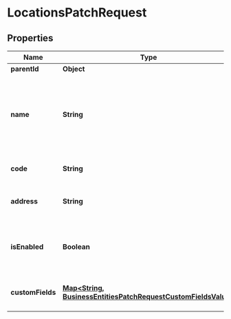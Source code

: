 

# LocationsPatchRequest


## Properties

| Name | Type | Description | Notes |
|------------ | ------------- | ------------- | -------------|
|**parentId** | **Object** |  |  [optional] |
|**name** | **String** | Name given to this [Location](https://developers.intellihr.io/docs/v1/). This name would normally be shown to users of the system. |  [optional] |
|**code** | **String** | Code given to this [Location](https://developers.intellihr.io/docs/v1/) |  [optional] |
|**address** | **String** | The address of this location. |  [optional] |
|**isEnabled** | **Boolean** | Specifies whether users can select this [Location](https://developers.intellihr.io/docs/v1/) in dropdowns. |  [optional] |
|**customFields** | [**Map&lt;String, BusinessEntitiesPatchRequestCustomFieldsValue&gt;**](BusinessEntitiesPatchRequestCustomFieldsValue.md) | The custom field values for this Location |  [optional] |



